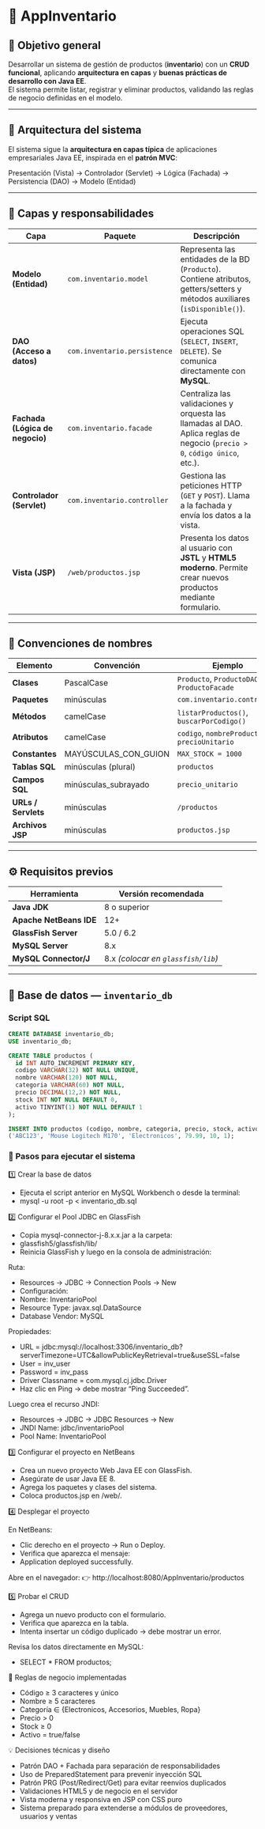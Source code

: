 # 🧩 AppInventario

## 🎯 Objetivo general
Desarrollar un sistema de gestión de productos (**inventario**) con un **CRUD funcional**, aplicando **arquitectura en capas** y **buenas prácticas de desarrollo con Java EE**.  
El sistema permite listar, registrar y eliminar productos, validando las reglas de negocio definidas en el modelo.

---

## 🧠 Arquitectura del sistema
El sistema sigue la **arquitectura en capas típica** de aplicaciones empresariales Java EE, inspirada en el **patrón MVC**:

Presentación (Vista) → Controlador (Servlet) → Lógica (Fachada) → Persistencia (DAO) → Modelo (Entidad)

---

## 🧱 Capas y responsabilidades

| Capa | Paquete | Descripción |
|------|----------|-------------|
| **Modelo (Entidad)** | `com.inventario.model` | Representa las entidades de la BD (`Producto`). Contiene atributos, getters/setters y métodos auxiliares (`isDisponible()`). |
| **DAO (Acceso a datos)** | `com.inventario.persistence` | Ejecuta operaciones SQL (`SELECT`, `INSERT`, `DELETE`). Se comunica directamente con **MySQL**. |
| **Fachada (Lógica de negocio)** | `com.inventario.facade` | Centraliza las validaciones y orquesta las llamadas al DAO. Aplica reglas de negocio (`precio > 0`, `código único`, etc.). |
| **Controlador (Servlet)** | `com.inventario.controller` | Gestiona las peticiones HTTP (`GET` y `POST`). Llama a la fachada y envía los datos a la vista. |
| **Vista (JSP)** | `/web/productos.jsp` | Presenta los datos al usuario con **JSTL** y **HTML5 moderno**. Permite crear nuevos productos mediante formulario. |

---

## 📐 Convenciones de nombres

| Elemento | Convención | Ejemplo |
|-----------|-------------|----------|
| **Clases** | PascalCase | `Producto`, `ProductoDAO`, `ProductoFacade` |
| **Paquetes** | minúsculas | `com.inventario.controller` |
| **Métodos** | camelCase | `listarProductos()`, `buscarPorCodigo()` |
| **Atributos** | camelCase | `codigo`, `nombreProducto`, `precioUnitario` |
| **Constantes** | MAYÚSCULAS_CON_GUION | `MAX_STOCK = 1000` |
| **Tablas SQL** | minúsculas (plural) | `productos` |
| **Campos SQL** | minúsculas_subrayado | `precio_unitario` |
| **URLs / Servlets** | minúsculas | `/productos` |
| **Archivos JSP** | minúsculas | `productos.jsp` |

---

## ⚙️ Requisitos previos

| Herramienta | Versión recomendada |
|--------------|--------------------|
| **Java JDK** | 8 o superior |
| **Apache NetBeans IDE** | 12+ |
| **GlassFish Server** | 5.0 / 6.2 |
| **MySQL Server** | 8.x |
| **MySQL Connector/J** | 8.x *(colocar en `glassfish/lib`)* |

---

## 💾 Base de datos — `inventario_db`

### Script SQL

```sql
CREATE DATABASE inventario_db;
USE inventario_db;

CREATE TABLE productos (
  id INT AUTO_INCREMENT PRIMARY KEY,
  codigo VARCHAR(32) NOT NULL UNIQUE,
  nombre VARCHAR(120) NOT NULL,
  categoria VARCHAR(60) NOT NULL,
  precio DECIMAL(12,2) NOT NULL,
  stock INT NOT NULL DEFAULT 0,
  activo TINYINT(1) NOT NULL DEFAULT 1
);

INSERT INTO productos (codigo, nombre, categoria, precio, stock, activo) VALUES
('ABC123', 'Mouse Logitech M170', 'Electronicos', 79.99, 10, 1);


```
### 🚀 Pasos para ejecutar el sistema
1️⃣ Crear la base de datos

- Ejecuta el script anterior en MySQL Workbench o desde la terminal:
- mysql -u root -p < inventario_db.sql

2️⃣ Configurar el Pool JDBC en GlassFish
- Copia mysql-connector-j-8.x.x.jar a la carpeta:
- glassfish5/glassfish/lib/
- Reinicia GlassFish y luego en la consola de administración:

Ruta:

- Resources → JDBC → Connection Pools → New
- Configuración:
- Nombre: InventarioPool
- Resource Type: javax.sql.DataSource
- Database Vendor: MySQL

Propiedades:

- URL = jdbc:mysql://localhost:3306/inventario_db?serverTimezone=UTC&allowPublicKeyRetrieval=true&useSSL=false
- User = inv_user
- Password = inv_pass
- Driver Classname = com.mysql.cj.jdbc.Driver
- Haz clic en Ping → debe mostrar “Ping Succeeded”.

Luego crea el recurso JNDI:

- Resources → JDBC → JDBC Resources → New
- JNDI Name: jdbc/inventarioPool
- Pool Name: InventarioPool

3️⃣ Configurar el proyecto en NetBeans

- Crea un nuevo proyecto Web Java EE con GlassFish.
- Asegúrate de usar Java EE 8.
- Agrega los paquetes y clases del sistema.
- Coloca productos.jsp en /web/.

4️⃣ Desplegar el proyecto

En NetBeans:
- Clic derecho en el proyecto → Run o Deploy.
- Verifica que aparezca el mensaje:
- Application deployed successfully.

Abre en el navegador:
👉 http://localhost:8080/AppInventario/productos

5️⃣ Probar el CRUD

- Agrega un nuevo producto con el formulario.
- Verifica que aparezca en la tabla.
- Intenta insertar un código duplicado → debe mostrar un error.

Revisa los datos directamente en MySQL:
- SELECT * FROM productos;

🧠 Reglas de negocio implementadas

- Código ≥ 3 caracteres y único
- Nombre ≥ 5 caracteres
- Categoría ∈ {Electronicos, Accesorios, Muebles, Ropa}
- Precio > 0
- Stock ≥ 0
- Activo = true/false

💡 Decisiones técnicas y diseño

- Patrón DAO + Fachada para separación de responsabilidades
- Uso de PreparedStatement para prevenir inyección SQL
- Patrón PRG (Post/Redirect/Get) para evitar reenvíos duplicados
- Validaciones HTML5 y de negocio en el servidor
- Vista moderna y responsiva en JSP con CSS puro
- Sistema preparado para extenderse a módulos de proveedores, usuarios y ventas
